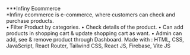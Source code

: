 ***Infiny Ecommerce<br>
*Infiny ecommerce is e-commerce, where customers can check and purchase products.<br>
•	Filter Product by categories.
•	Check details of the product.
•	Can add products in shopping cart & update shopping cart as want.
•	Admin can add, see & remove product through Dashboard.
Made with : HTML, CSS, JavaScript, React Router, Tailwind CSS,  React JS, Firebase, Vite JS
